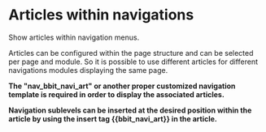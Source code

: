 Articles within navigations
===========================

Show articles within navigation menus.

Articles can be configured within the page structure and can be selected per page and module. So it is possible to use 
different articles for different navigations modules displaying the same page.

**The "nav_bbit_navi_art" or another proper customized navigation template is required in order to display the 
associated articles.**

**Navigation sublevels can be inserted at the desired position within
the article by using the insert tag {{bbit_navi_art}} in the
article.**
